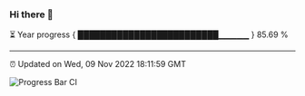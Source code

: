 ### Hi there 👋

⏳ Year progress { █████████████████████████▁▁▁▁▁ } 85.69 %

---

⏰ Updated on Wed, 09 Nov 2022 18:11:59 GMT

![Progress Bar CI](https://github.com/Shyam-Makwana/GitHub-Actions-Demo/workflows/Progress%20Bar%20CI/badge.svg)
